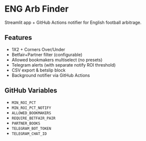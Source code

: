 # ENG Arb Finder

Streamlit app + GitHub Actions notifier for English football arbitrage.

## Features
- 1X2 + Corners Over/Under
- Betfair+Partner filter (configurable)
- Allowed bookmakers multiselect (no presets)
- Telegram alerts (with separate notify ROI threshold)
- CSV export & betslip block
- Background notifier via GitHub Actions

## GitHub Variables
- `MIN_ROI_PCT`
- `MIN_ROI_PCT_NOTIFY`
- `ALLOWED_BOOKMAKERS`
- `REQUIRE_BETFAIR_PAIR`
- `PARTNER_BOOKS`
- `TELEGRAM_BOT_TOKEN`
- `TELEGRAM_CHAT_ID`
